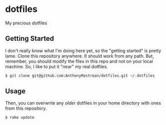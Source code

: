 # dotfiles

My precious dotfiles

## Getting Started

I don't really know what I'm doing here yet, so the "getting started" is pretty lame. Clone this repository anywhere. It should work from any path. But, remember, you should modify the files in this repo and not on your local machine. So, I like to put it "near" my real dotfiles.

```bash
$ git clone git@github.com:AnthonyMastrean/dotfiles.git ~/.dotfiles
```

## Usage

Then, you can overwrite any _older_ dotfiles in your home directory with ones from this repository.

```bash
$ rake update
```
